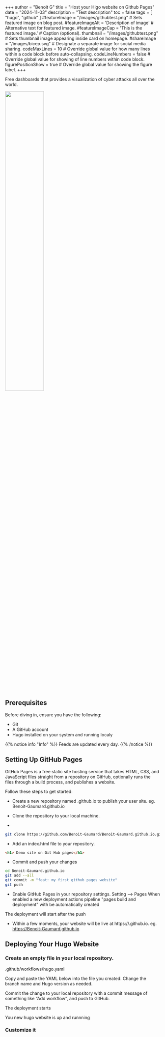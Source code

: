 +++
author = "Benoit G"
title = "Host your Higo website on Github Pages"
date = "2024-11-03"
description = "Test description"
toc = false
tags = [
  "hugo",
  "github"
]
#featureImage = "/images/githubtest.png" # Sets featured image on blog post.
#featureImageAlt = 'Description of image' # Alternative text for featured image.
#featureImageCap = 'This is the featured image.' # Caption (optional).
thumbnail = "/images/githubtest.png" # Sets thumbnail image appearing inside card on homepage.
#shareImage = "/images/bicep.svg" # Designate a separate image for social media sharing.
codeMaxLines = 10 # Override global value for how many lines within a code block before auto-collapsing.
codeLineNumbers = false # Override global value for showing of line numbers within code block.
figurePositionShow = true # Override global value for showing the figure label.
+++

Free dashboards that provides a visualization of cyber attacks all over the world.
<!--more-->

<img src="/images/githubtest.png" width="50%" height="50%">


## Prerequisites
Before diving in, ensure you have the following:

- Git
- A GitHub account
- Hugo installed on your system and running localy

{{% notice info "Info" %}}
Feeds are updated every day.
{{% /notice %}}

## Setting Up GitHub Pages
GitHub Pages is a free static site hosting service that takes HTML, CSS, and JavaScript files straight from a repository on GitHub, optionally runs the files through a build process, and publishes a website.

Follow these steps to get started:

- Create a new repository named <username>.github.io to publish your user site.
eg. Benoit-Gaumard.github.io

- Clone the repository to your local machine.
-
``` Bash
git clone https://github.com/Benoit-Gaumard/Benoit-Gaumard.github.io.git
```
- Add an index.html file to your repository.
``` Html
<h1> Demo site on Git Hub pages</h1>
```

- Commit and push your changes
``` Bash
cd Benoit-Gaumard.github.io
git add --all
git commit -m "feat: my first github pages website"
git push
```
- Enable GitHub Pages in your repository settings. Setting --> Pages
When enabled a new deployment actions pipeline "pages build and deployment" with be automatically created

The deployment will start after the push

- Within a few moments, your website will be live at https://<username>.github.io.
eg. https://Benoit-Gaumard.github.io


## Deploying Your Hugo Website

### Create an empty file in your local repository.

.github/workflows/hugo.yaml

Copy and paste the YAML below into the file you created. Change the branch name and Hugo version as needed.

Commit the change to your local repository with a commit message of something like “Add workflow”, and push to GitHub.

The deployment starts

You new hugo website is up and runnning

### Customize it

